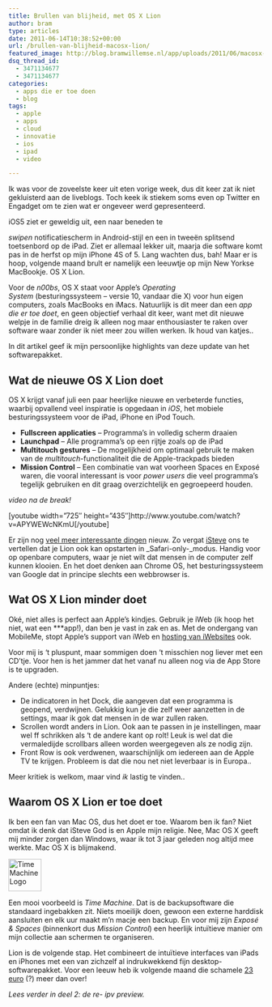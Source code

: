 ```yaml
---
title: Brullen van blijheid, met OS X Lion
author: bram
type: articles
date: 2011-06-14T10:38:52+00:00
url: /brullen-van-blijheid-macosx-lion/
featured_image: http://blog.bramwillemse.nl/app/uploads/2011/06/macosx-lion-welpje1.jpg
dsq_thread_id:
  - 3471134677
  - 3471134677
categories:
  - apps die er toe doen
  - blog
tags:
  - apple
  - apps
  - cloud
  - innovatie
  - ios
  - ipad
  - video

---
```

<p class="lead">
  Ik was voor de zoveelste keer uit eten vorige week, dus dit keer zat ik niet gekluisterd aan de liveblogs. Toch keek ik stiekem soms even op Twitter en Engadget om te zien wat er ongeveer werd gepresenteerd.
</p>

<!--more-->iOS5 ziet er geweldig uit, een naar beneden te 

_swipen_ notificatiescherm in Android-stijl en een in tweeën splitsend toetsenbord op de iPad. Ziet er allemaal lekker uit, maarja die software komt pas in de herfst op mijn iPhone 4S of 5. Lang wachten dus, bah! Maar er is hoop, volgende maand brult er namelijk een leeuwtje op mijn New Yorkse MacBookje. OS X Lion.

Voor de _n00bs_, OS X staat voor Apple&#8217;s _Operating System_ (besturingssysteem &#8211; versie 10, vandaar die X) voor hun eigen computers, zoals MacBooks en iMacs. Natuurlijk is dit meer dan een _app die er toe doet_, en geen objectief verhaal dit keer, want met dit nieuwe welpje in de familie dreig ik alleen nog maar enthousiaster te raken over software waar zonder ik niet meer zou willen werken. Ik houd van katjes..

In dit artikel geef ik mijn persoonlijke highlights van deze update van het softwarepakket.

## Wat de nieuwe OS X Lion doet

OS X krijgt vanaf juli een paar heerlijke nieuwe en verbeterde functies, waarbij opvallend veel inspiratie is opgedaan in _iOS_, het mobiele besturingssysteem voor de iPad, iPhone en iPod Touch.

  * **Fullscreen applicaties** &#8211; Programma&#8217;s in volledig scherm draaien
  * **Launchpad** &#8211; Alle programma&#8217;s op een rijtje zoals op de iPad
  * **Multitouch gestures** &#8211; De mogelijkheid om optimaal gebruik te maken van de _multitouch_-functionaliteit die de Apple-trackpads bieden
  * **Mission Control** &#8211; Een combinatie van wat voorheen Spaces en Exposé waren, die vooral interessant is voor _power users_ die veel programma&#8217;s tegelijk gebruiken en dit graag overzichtelijk en gegroepeerd houden.

_video na de break!_

<!--more-->[youtube width=&#8221;725&#8243; height=&#8221;435&#8243;]http://www.youtube.com/watch?v=APYWEWcNKmU[/youtube]

Er zijn nog <a title="What's new in Mac OS X Lion?" href="http://www.apple.com/macosx/whats-new/features.html" target="_blank">veel meer interessante dingen</a> nieuw. Zo vergat <a title="iSteve - De eerste échte biografie v Steve Jobs" href="http://www.9to5mac.com/60742/isteve-the-book-of-jobs-authorized-biography-coming-next-year/" target="_blank">iSteve</a> ons te vertellen dat je Lion ook kan opstarten in _Safari-only-_modus. Handig voor op openbare computers, waar je niet wilt dat mensen in de computer zelf kunnen klooien. En het doet denken aan Chrome OS, het besturingssysteem van Google dat in principe slechts een webbrowser is.

## Wat OS X Lion minder doet

Oké, niet alles is perfect aan Apple&#8217;s kindjes. Gebruik je iWeb (ik hoop het niet, wat een \***app!), dan ben je vast in zak en as. Met de ondergang van MobileMe, stopt Apple&#8217;s support van iWeb en <a title="iWink doet ook iets met iWeb :)" href="http://www.iwebhosting.nl/over-iwebhosting" target="_blank">hosting van iWebsites</a> ook.

Voor mij is &#8216;t pluspunt, maar sommigen doen &#8216;t misschien nog liever met een CD&#8217;tje. Voor hen is het jammer dat het vanaf nu alleen nog via de App Store is te upgraden.

Andere (echte) minpuntjes:

  * De indicatoren in het Dock, die aangeven dat een programma is geopend, verdwijnen. Gelukkig kun je die zelf weer aanzetten in de settings, maar ik gok dat mensen in de war zullen raken.
  * Scrollen wordt anders in Lion. Ook aan te passen in je instellingen, maar wel ff schrikken als &#8216;t de andere kant op rolt! Leuk is wel dat die vermaledijde scrollbars alleen worden weergegeven als ze nodig zijn.
  * Front Row is ook verdwenen, waarschijnlijk om iedereen aan de Apple TV te krijgen. Probleem is dat die nou net niet leverbaar is in Europa..

Meer kritiek is welkom, maar vind _ik_ lastig te vinden..

## Waarom OS X Lion er toe doet

Ik ben een fan van Mac OS, dus het doet er toe. Waarom ben ik fan? Niet omdat ik denk dat iSteve God is en Apple mijn religie. Nee, Mac OS X geeft mij minder zorgen dan Windows, waar ik tot 3 jaar geleden nog altijd mee werkte. Mac OS X is blijmakend.

<img class="alignright size-full wp-image-2864" title="Time Machine" alt="Time Machine Logo" src="https://bramwillemse.nl/app/uploads/2011/06/all_icon_timemachine.png" width="65" height="64" />

Een mooi voorbeeld is _Time Machine_. Dat is de backupsoftware die standaard ingebakken zit. Niets moeilijk doen, gewoon een externe harddisk aansluiten en elk uur maakt m&#8217;n macje een backup. En voor mij zijn _Exposé & Spaces_ (binnenkort dus _Mission Control_) een heerlijk intuïtieve manier om mijn collectie aan schermen te organiseren.

Lion is de volgende stap. Het combineert de intuïtieve interfaces van iPads en iPhones met een van zichzelf al indrukwekkend fijn desktop-softwarepakket. Voor een leeuw heb ik volgende maand die schamele <a title="Hoe duur kost een leeuw?" href="http://www.onemorething.nl/2011/06/apple-beschrijft-254-vernieuwingen-lion/" target="_blank">23 euro</a> (?) meer dan over!

_Lees verder in deel 2: de re- ipv preview._